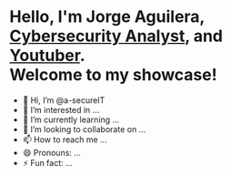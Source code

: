 <h1>Hello, I'm Jorge Aguilera, <a href="https://gitub.com/a-secureIT">Cybersecurity Analyst</a>, and <a href="https://www.youtube.com/@A-secureiT">Youtuber</a>.<br>
Welcome to my showcase!</h1>

- 👋 Hi, I’m @a-secureIT
- 👀 I’m interested in ...
- 🌱 I’m currently learning ...
- 💞️ I’m looking to collaborate on ...
- 📫 How to reach me ...
- 😄 Pronouns: ...
- ⚡ Fun fact: ...

<!---
a-secureIT/a-secureIT is a ✨ special ✨ repository because its `README.md` (this file) appears on your GitHub profile.
You can click the Preview link to take a look at your changes.
--->
